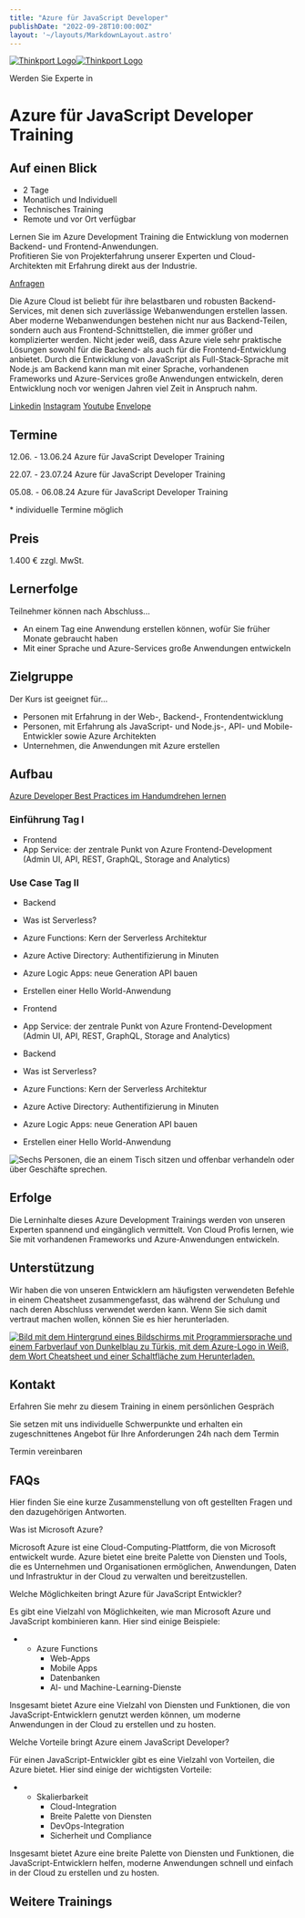 ```yaml
---
title: "Azure für JavaScript Developer"
publishDate: "2022-09-28T10:00:00Z"
layout: '~/layouts/MarkdownLayout.astro'
---
```


 [![Thinkport Logo](images/Logo_horizontral_new-q79kisryfbimg521qvcamhuu9zgajwl52ie1tm6q0s.png "Logo Bright Colours")](https://thinkport.digital)[![Thinkport Logo](images/Logo_horizontral_new-q79kisryfbimg521qvcamhuu9zgajwl52ie1tm6q0s.png "Logo Bright Colours")](https://thinkport.digital)

Werden Sie Experte in

# Azure für JavaScript Developer Training

## Auf einen Blick

* 2 Tage
* Monatlich und Individuell
* Technisches Training
* Remote und vor Ort verfügbar

Lernen Sie im Azure Development Training die Entwicklung von modernen Backend- und Frontend-Anwendungen.  
Profitieren Sie von Projekterfahrung unserer Experten und Cloud-Architekten mit Erfahrung direkt aus der Industrie.

[Anfragen](#sec1)

Die Azure Cloud ist beliebt für ihre belastbaren und robusten Backend-Services, mit denen sich zuverlässige Webanwendungen erstellen lassen. Aber moderne Webanwendungen bestehen nicht nur aus Backend-Teilen, sondern auch aus Frontend-Schnittstellen, die immer größer und komplizierter werden. Nicht jeder weiß, dass Azure viele sehr praktische Lösungen sowohl für die Backend- als auch für die Frontend-Entwicklung anbietet. Durch die Entwicklung von JavaScript als Full-Stack-Sprache mit Node.js am Backend kann man mit einer Sprache, vorhandenen Frameworks und Azure-Services große Anwendungen entwickeln, deren Entwicklung noch vor wenigen Jahren viel Zeit in Anspruch nahm.

[](#linksection)[Linkedin](https://www.linkedin.com/company/11759873) [Instagram](https://www.instagram.com/thinkport/) [Youtube](https://www.youtube.com/channel/UCnke3WYRT6bxuMK2t4jw2qQ) [Envelope](mailto:tdrechsel@thinkport.digital)

## Termine

12.06. - 13.06.24 Azure für JavaScript Developer Training

22.07. - 23.07.24 Azure für JavaScript Developer Training

05.08. - 06.08.24 Azure für JavaScript Developer Training

\* individuelle Termine möglich

## Preis

1.400 € zzgl. MwSt.

## Lernerfolge

Teilnehmer können nach Abschluss...

* An einem Tag eine Anwendung erstellen können, wofür Sie früher Monate gebraucht haben
* Mit einer Sprache und Azure-Services große Anwendungen entwickeln

## Zielgruppe

Der Kurs ist geeignet für...

* Personen mit Erfahrung in der Web-, Backend-, Frontendentwicklung
* Personen, mit Erfahrung als JavaScript- und Node.js-, API- und Mobile-Entwickler sowie Azure Architekten
* Unternehmen, die Anwendungen mit Azure erstellen

## Aufbau

[Azure Developer Best Practices im Handumdrehen lernen](https://www.hashicorp.com/)

### Einführung Tag I

* Frontend
* App Service: der zentrale Punkt von Azure Frontend-Development (Admin UI, API, REST, GraphQL, Storage and Analytics)

### Use Case Tag II

* Backend
* Was ist Serverless?
* Azure Functions: Kern der Serverless Architektur
* Azure Active Directory: Authentifizierung in Minuten
* Azure Logic Apps: neue Generation API bauen
* Erstellen einer Hello World-Anwendung

* Frontend
* App Service: der zentrale Punkt von Azure Frontend-Development (Admin UI, API, REST, GraphQL, Storage and Analytics)

* Backend
* Was ist Serverless?
* Azure Functions: Kern der Serverless Architektur
* Azure Active Directory: Authentifizierung in Minuten
* Azure Logic Apps: neue Generation API bauen
* Erstellen einer Hello World-Anwendung

![Sechs Personen, die an einem Tisch sitzen und offenbar verhandeln oder über Geschäfte sprechen.](images/DSC01530-1024x683.jpg)

## Erfolge

Die Lerninhalte dieses Azure Development Trainings werden von unseren Experten spannend und eingänglich vermittelt. Von Cloud Profis lernen, wie Sie mit vorhandenen Frameworks und Azure-Anwendungen entwickeln.

## Unterstützung

Wir haben die von unseren Entwicklern am häufigsten verwendeten Befehle in einem Cheatsheet zusammengefasst, das während der Schulung und nach deren Abschluss verwendet werden kann. Wenn Sie sich damit vertraut machen wollen, können Sie es hier herunterladen.

[![Bild mit dem Hintergrund eines Bildschirms mit Programmiersprache und einem Farbverlauf von Dunkelblau zu Türkis, mit dem Azure-Logo in Weiß, dem Wort Cheatsheet und einer Schaltfläche zum Herunterladen.](images/Azure-3-1024x683.webp)](https://thinkport.digital/wp-content/uploads/2023/11/Azure_Cheatsheet.pdf)

## Kontakt

Erfahren Sie mehr zu diesem Training in einem persönlichen Gespräch

Sie setzen mit uns individuelle Schwerpunkte und erhalten ein zugeschnittenes Angebot für Ihre Anforderungen 24h nach dem Termin

 Termin vereinbaren

## FAQs

Hier finden Sie eine kurze Zusammenstellung von oft gestellten Fragen und den dazugehörigen Antworten.

Was ist Microsoft Azure?

Microsoft Azure ist eine Cloud-Computing-Plattform, die von Microsoft entwickelt wurde. Azure bietet eine breite Palette von Diensten und Tools, die es Unternehmen und Organisationen ermöglichen, Anwendungen, Daten und Infrastruktur in der Cloud zu verwalten und bereitzustellen.

Welche Möglichkeiten bringt Azure für JavaScript Entwickler?

Es gibt eine Vielzahl von Möglichkeiten, wie man Microsoft Azure und JavaScript kombinieren kann. Hier sind einige Beispiele:

* - Azure Functions
    - Web-Apps
    - Mobile Apps
    - Datenbanken
    - AI- und Machine-Learning-Dienste 

Insgesamt bietet Azure eine Vielzahl von Diensten und Funktionen, die von JavaScript-Entwicklern genutzt werden können, um moderne Anwendungen in der Cloud zu erstellen und zu hosten.

Welche Vorteile bringt Azure einem JavaScript Developer?

Für einen JavaScript-Entwickler gibt es eine Vielzahl von Vorteilen, die Azure bietet. Hier sind einige der wichtigsten Vorteile:

* - Skalierbarkeit
    - Cloud-Integration
    - Breite Palette von Diensten
    - DevOps-Integration
    - Sicherheit und Compliance

Insgesamt bietet Azure eine breite Palette von Diensten und Funktionen, die JavaScript-Entwicklern helfen, moderne Anwendungen schnell und einfach in der Cloud zu erstellen und zu hosten.

## Weitere Trainings
